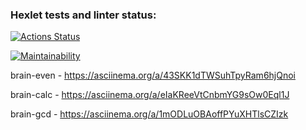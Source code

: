 ### Hexlet tests and linter status:

[![Actions Status](https://github.com/KvDmtr/frontend-project-44/workflows/hexlet-check/badge.svg)](https://github.com/KvDmtr/frontend-project-44/actions)

[![Maintainability](https://api.codeclimate.com/v1/badges/7817f1eeeabcc7658c35/maintainability)](https://codeclimate.com/github/KvDmtr/frontend-project-44/maintainability)

brain-even - https://asciinema.org/a/43SKK1dTWSuhTpyRam6hjQnoi

brain-calc - https://asciinema.org/a/eIaKReeVtCnbmYG9sOw0Eql1J

brain-gcd - https://asciinema.org/a/1mODLuOBAoffPYuXHTlsCZIzk
